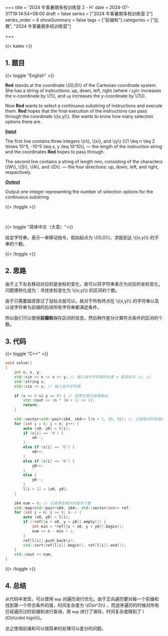 +++
title = '2024 牛客暑期多校训练营 2 - H'
date = 2024-07-31T19:14:54+08:00
draft = false
series = ["2024 牛客暑期多校训练营 2"]
series_order = 4
showSummary = false
tags = ["前缀和"]
categories = ["比赛", "2024 牛客暑期多校训练营"]

+++

{{< katex >}}

## 1. 题目

{{< toggle "English" >}}

**Red** stands at the coordinate \\((0,0)\\) of the Cartesian coordinate system. She has a string of instructions: up, down, left, right (where `right` increases the x-coordinate by \\(1\\), and `up` increases the y-coordinate by \\(1\\)).

Now **Red** wants to select a continuous substring of instructions and execute them. **Red** hopes that the final execution of the instructions can pass through the coordinate \\((x,y)\\). She wants to know how many selection options there are.

***<u>Input</u>***

The first line contains three integers \\(n\\), \\(x\\), and \\(y\\) (\\(1 \leq n \leq 2 \times 10^5, -10^5 \leq x, y \leq 10^5)\\), — the length of the instruction string and the coordinates **Red** hopes to pass through.

The second line contains a string of length nnn, consisting of the characters \\(W\\), \\(S\\), \\(A\\), and \\(D\\). — the four directions: up, down, left, and right, respectively.

***<u>Output</u>***

Output one integer representing the number of selection options for the continuous substring.

{{< /toggle >}}

<br>

{{< toggle "简体中文（大意）">}}

给定字符串，表示一串移动指令，假如起点为 \\((0,0)\\)，求能到达 \\((x,y)\\) 的子串的个数。

{{< /toggle >}}

## 2. 思路

由于上下左右移动对应的是坐标的变化，故可以将字符串表示为对应的坐标变化，问题便转化成为：寻找坐标变化为 \\((x,y)\\) 的区间的个数。

由于只需要路径穿过了目标点就可以，故对于所有终点在 \\((x,y)\\) 的字符串以及以该字符串为前缀的后续所有字符串都满足条件。

所以我们可以使用**前缀和**保存区间的信息，然后稍作差分计算符合条件的区间的个数。

## 3. 代码

{{< toggle "C++" >}}

```cpp
void solve()
{
    int n, x, y;
    std::cin >> n >> x >> y; // 输入指令字符串的长度 n 和目标点 (x, y)
    std::string s;
    std::cin >> s; // 输入指令字符串
    
    if (x == 0 && y == 0) { // 如果在原点直接输出
        std::cout << (n * (n + 1) >> 1);
        return;
    }
    
    std::vector<std::pair<i64, i64>> l(n + 1, {0, 0}); // 记录指令的前缀和
    for (int i = 0; i < n; i++) {
        auto [x0, y0] = l[i];
        if (s[i] == 'A') {
            x0--;
        }
        else if (s[i] == 'D') {
            x0++;
        }
        else if (s[i] == 'W') {
            y0++;
        }
        else {
            y0--;
        }
        l[i + 1] = {x0, y0};
    }
    
    i64 num = 0; // 记录满足条件的指令个数
    std::map<std::pair<i64, i64>, std::vector<int>> ref;
    for (int i = n; i >= 0; i--) {
        auto [x0, y0] = l[i];
        if (!ref[{x + x0, y + y0}].empty()) {
            int min = *ref[{x + x0, y + y0}].begin();
            num += n - min + 1;
        }
        ref[l[i]].push_back(i);
        std::sort(ref[l[i]].begin(), ref[l[i]].end());
    }
    std::cout << num;
}
```

{{< /toggle >}}

## 4. 总结

从代码中发现，可以使用 `map` 对遍历进行优化。由于正向遍历要对每一个前缀和找到第一个符合条件的值，时间复杂度为 \\(O(n^2)\\) ，而逆序遍历的时候对所有已经遍历过的前缀和进行查询，用 `map` 进行了保存，时间复杂度降到了 \\(O(n\cdot logn)\\)。

总之使用前缀和可以很简单的处理可以差分的问题。
